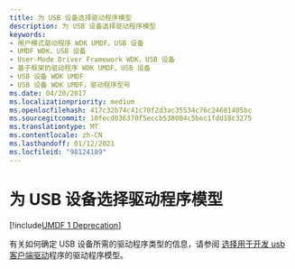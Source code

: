 ```yaml
---
title: 为 USB 设备选择驱动程序模型
description: 为 USB 设备选择驱动程序模型
keywords:
- 用户模式驱动程序 WDK UMDF、USB 设备
- UMDF WDK，USB 设备
- User-Mode Driver Framework WDK，USB 设备
- 基于框架的驱动程序 WDK UMDF、USB 设备
- USB 设备 WDK UMDF
- USB 设备 WDK UMDF，驱动程序型号
ms.date: 04/20/2017
ms.localizationpriority: medium
ms.openlocfilehash: 417c32b74c41c70f2d3ac35534c76c24681405bc
ms.sourcegitcommit: 10fecd036370f5eccb538004c5bec1fdd18c3275
ms.translationtype: MT
ms.contentlocale: zh-CN
ms.lasthandoff: 01/12/2021
ms.locfileid: "98124189"
---
```

# <a name="choosing-a-driver-model-for-a-usb-device"></a>为 USB 设备选择驱动程序模型

[!include[UMDF 1 Deprecation](../includes/umdf-1-deprecation.md)]

有关如何确定 USB 设备所需的驱动程序类型的信息，请参阅 [选择用于开发 usb 客户端驱动](../usbcon/winusb-considerations.md)程序的驱动程序模型。

